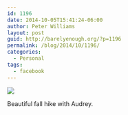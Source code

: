 ```yaml
---
id: 1196
date: 2014-10-05T15:41:24-06:00
author: Peter Williams
layout: post
guid: http://barelyenough.org/?p=1196
permalink: /blog/2014/10/1196/
categories:
  - Personal
tags:
  - facebook
---
```

![](http://ift.tt/1EhUo8u)

Beautiful fall hike with Audrey.